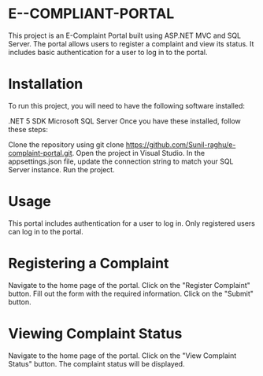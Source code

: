 # E--COMPLIANT-PORTAL

This project is an E-Complaint Portal built using ASP.NET MVC and SQL Server. The portal allows users to register a complaint and view its status. It includes basic authentication for a user to log in to the portal.


# Installation
To run this project, you will need to have the following software installed:

.NET 5 SDK
Microsoft SQL Server
Once you have these installed, follow these steps:

Clone the repository using git clone https://github.com/Sunil-raghu/e-complaint-portal.git.
Open the project in Visual Studio.
In the appsettings.json file, update the connection string to match your SQL Server instance.
Run the project.

# Usage

This portal includes authentication for a user to log in. Only registered users can log in to the portal.

# Registering a Complaint
Navigate to the home page of the portal.
Click on the "Register Complaint" button.
Fill out the form with the required information.
Click on the "Submit" button.

# Viewing Complaint Status
Navigate to the home page of the portal.
Click on the "View Complaint Status" button.
The complaint status will be displayed.
